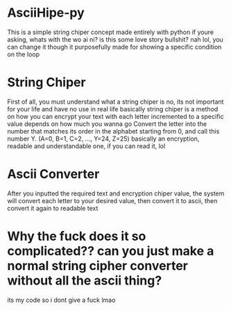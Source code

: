 # AsciiHipe-py

This is a simple string chiper concept made entirely with python
if youre asking, whats with the wo ai ni? is this some love story bullshit?
nah lol, you can change it though it purposefully made for showing a specific condition on the loop


# String Chiper
First of all, you must understand what a string chiper is
no, its not important for your life and have no use in real life
basically string chiper is a method on how you can encrypt your text with each letter incremented to a specific value depends on how much you wanna go
Convert the letter into the number that matches its order in the alphabet starting from 0, and call this number Y.
(A=0, B=1, C=2, ..., Y=24, Z=25)
basically an encryption, readable and understandable one, if you can read it, lol

# Ascii Converter
After you inputted the required text and encryption chiper value, the system will convert each letter to your desired value, then convert it to ascii, then convert it again to readable text

# Why the fuck does it so complicated?? can you just make a normal string cipher converter without all the ascii thing?
its my code so i dont give a fuck lmao
